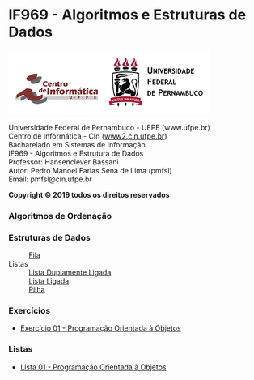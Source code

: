 # IF969 - Algoritmos e Estruturas de Dados
<img src='https://github.com/pedrosena138/IF969-Algoritmos-e-Estrutura-de-Dados/blob/master/logo.png'>
<p>
  Universidade Federal de Pernambuco - UFPE (www.ufpe.br) <br>
  Centro de Informática - CIn (<a href="https://www2.cin.ufpe.br/">www2.cin.ufpe.br</a>) <br>
  Bacharelado em Sistemas de Informação <br>
  IF969 - Algoritmos e Estrutura de Dados <br>
  Professor: Hansenclever Bassani <br>
  Autor: Pedro Manoel Farias Sena de Lima (pmfsl) <br>
  Email: pmfsl@cin.ufpe.br
</p>

<p><strong>Copyright © 2019 todos os direitos reservados</strong></p>

<dl>
  <dt><h3> Algoritmos de Ordenação </h3></dt>
  <dt><h3> Estruturas de Dados </h3></dt>
    <dd> 
      <a href='https://github.com/pedrosena138/IF969-Algoritmos-e-Estrutura-de-Dados/blob/master/Estruturas%20de%20Dados/fila.py'> Fila </a> 
    </dd>
    <dt> Listas </dt>
      <dd> <a href='https://github.com/pedrosena138/IF969-Algoritmos-e-Estrutura-de-Dados/blob/master/Estruturas-de-Dados/lista-duplamente-ligada.py'> Lista Duplamente Ligada</a> </dd>
      <dd> <a href='https://github.com/pedrosena138/IF969-Algoritmos-e-Estrutura-de-Dados/blob/master/Estruturas-de-Dados/lista-ligada.py'> Lista Ligada</a> </dd>
    <dd> 
      <a href='https://github.com/pedrosena138/IF969-Algoritmos-e-Estrutura-de-Dados/blob/master/Estruturas%20de%20Dados/pilha.py'> Pilha </a>
    </dd> 
  </dl>
  <dt><h3> Exercícios </h3></dt>
  <ul>
    <li> 
      <a href='https://github.com/pedrosena138/IF969-Algoritmos-e-Estrutura-de-Dados/blob/master/Exerc%C3%ADcios/01'> Exercício 01 - Programação Orientada à Objetos</a></li>
  </ul>

  <dt><h3> Listas </h3></dt>
  <ul>
    <li> <a href='https://github.com/pedrosena138/IF969-Algoritmos-e-Estrutura-de-Dados/tree/master/Listas/01'> Lista 01 - Programação Orientada à Objetos</a></li>
  </ul>
</dl>



